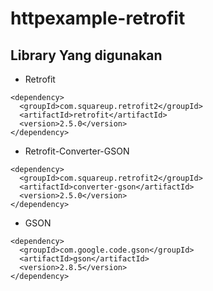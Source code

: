 # httpexample-retrofit

## Library Yang digunakan 

- Retrofit
```
<dependency>
  <groupId>com.squareup.retrofit2</groupId>
  <artifactId>retrofit</artifactId>
  <version>2.5.0</version>
</dependency>
```
- Retrofit-Converter-GSON
```
<dependency>
  <groupId>com.squareup.retrofit2</groupId>
  <artifactId>converter-gson</artifactId>
  <version>2.5.0</version>
</dependency>
```

- GSON
```
<dependency>
  <groupId>com.google.code.gson</groupId>
  <artifactId>gson</artifactId>
  <version>2.8.5</version>
</dependency>
```
